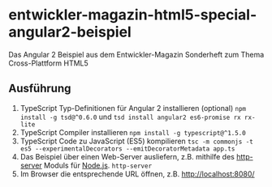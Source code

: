 # entwickler-magazin-html5-special-angular2-beispiel
Das Angular 2 Beispiel aus dem Entwickler-Magazin Sonderheft zum Thema Cross-Plattform HTML5

## Ausführung
1.  TypeScript Typ-Definitionen für Angular 2 installieren (optional)
    `npm install -g tsd@^0.6.0` und `tsd install angular2 es6-promise rx rx-lite`
2.  TypeScript Compiler installieren
    `npm install -g typescript@^1.5.0`
3.  TypeScript Code zu JavaScript (ES5) kompilieren
    `tsc -m commonjs -t es5 --experimentalDecorators --emitDecoratorMetadata app.ts`
4.  Das Beispiel über einen Web-Server ausliefern, z.B. mithilfe des [http-server](https://www.npmjs.com/search?q=http-server) Moduls für [Node.js](https://nodejs.org/).
    `http-server`
5.  Im Browser die entsprechende URL öffnen, z.B. [http://localhost:8080/](http://localhost:8080/)

